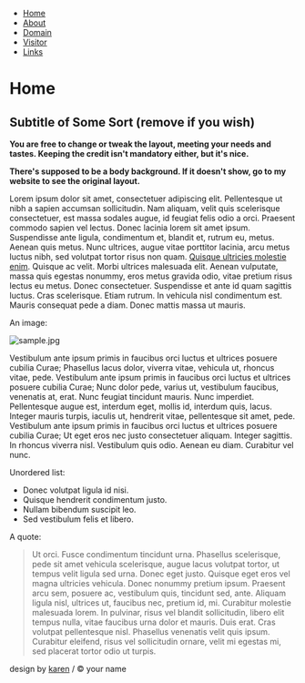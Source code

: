 <html xmlns="http://www.w3.org/1999/xhtml" xml:lang="en" lang="en">
<head>
<title>Clouds Up</title>
<meta http-equiv="content-type" content="text/html; charset=utf-8" />
<link rel="stylesheet" href="style.css" media="all" type="text/css" />
</head>
<body>
<div id="header">
  <ul>
    <li><a href="http://all-free-download.com/free-website-templates/">Home</a></li>
    <li><a href="http://all-free-download.com/free-website-templates/">About</a></li>
    <li><a href="http://all-free-download.com/free-website-templates/">Domain</a></li>
    <li><a href="http://all-free-download.com/free-website-templates/">Visitor</a></li>
    <li><a href="http://all-free-download.com/free-website-templates/">Links</a></li>
  </ul>
</div>
<div id="content">
  <h1>Home</h1>
  <h2>Subtitle of Some Sort (remove if you wish)</h2>
  <p><strong>You are free to change or tweak the layout, meeting your needs and tastes. Keeping the credit isn't mandatory either, but it's nice.</strong></p>
  <p><strong>There's supposed to be a body background. If it doesn't show, go to my website to see the original layout.</strong></p>
  <p>Lorem ipsum dolor sit amet, consectetuer adipiscing elit. Pellentesque ut nibh a sapien accumsan sollicitudin. Nam aliquam, velit quis scelerisque consectetuer, est massa sodales augue, id feugiat felis odio a orci. Praesent commodo sapien vel lectus. Donec lacinia lorem sit amet ipsum. Suspendisse ante ligula, condimentum et, blandit et, rutrum eu, metus. Aenean quis metus. Nunc ultrices, augue vitae porttitor lacinia, arcu metus luctus nibh, sed volutpat tortor risus non quam. <a href="http://all-free-download.com/free-website-templates/">Quisque ultricies molestie enim</a>. Quisque ac velit. Morbi ultrices malesuada elit. Aenean vulputate, massa quis egestas nonummy, eros metus gravida odio, vitae pretium risus lectus eu metus. Donec consectetuer. Suspendisse et ante id quam sagittis luctus. Cras scelerisque. Etiam rutrum. In vehicula nisl condimentum est. Mauris consequat pede a diam. Donec mattis massa ut mauris.</p>
  <p>An image:</p>
  <img src="sample.jpg" alt="sample.jpg" />
  <p>Vestibulum ante ipsum primis in faucibus orci luctus et ultrices posuere cubilia Curae; Phasellus lacus dolor, viverra vitae, vehicula ut, rhoncus vitae, pede. Vestibulum ante ipsum primis in faucibus orci luctus et ultrices posuere cubilia Curae; Nunc dolor pede, varius ut, vestibulum faucibus, venenatis at, erat. Nunc feugiat tincidunt mauris. Nunc imperdiet. Pellentesque augue est, interdum eget, mollis id, interdum quis, lacus. Integer mauris turpis, iaculis ut, hendrerit vitae, pellentesque sit amet, pede. Vestibulum ante ipsum primis in faucibus orci luctus et ultrices posuere cubilia Curae; Ut eget eros nec justo consectetuer aliquam. Integer sagittis. In rhoncus viverra nisl. Vestibulum quis odio. Aenean eu diam. Curabitur vel nunc.</p>
  <p>Unordered list:</p>
  <ul>
    <li>Donec volutpat ligula id nisi.</li>
    <li>Quisque hendrerit condimentum justo.</li>
    <li>Nullam bibendum suscipit leo.</li>
    <li>Sed vestibulum felis et libero.</li>
  </ul>
  <p>A quote:</p>
  <blockquote>
    <p>Ut orci. Fusce condimentum tincidunt urna. Phasellus scelerisque, pede sit amet vehicula scelerisque, augue lacus volutpat tortor, ut tempus velit ligula sed urna. Donec eget justo. Quisque eget eros vel magna ultricies vehicula. Donec nonummy pretium ipsum. Praesent arcu sem, posuere ac, vestibulum quis, tincidunt sed, ante. Aliquam ligula nisl, ultrices ut, faucibus nec, pretium id, mi. Curabitur molestie malesuada lorem. In pulvinar, risus vel blandit sollicitudin, libero elit tempus nulla, vitae faucibus urna dolor et mauris. Duis erat. Cras volutpat pellentesque nisl. Phasellus venenatis velit quis ipsum. Curabitur eleifend, risus vel sollicitudin ornare, velit mi egestas mi, sed placerat tortor odio ut turpis.</p>
  </blockquote>
</div>
<div id="footer">design by <a href="http://one-am.net/">karen</a> / &copy; your name</div>

